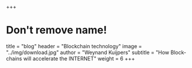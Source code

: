+++
# Don't remove name!
title = "blog"
header = "Blockchain technology"
image = "../img/download.jpg"
author = "Weynand Kuijpers"
subtitle = "How Block-chains will accelerate the INTERNET"
weight = 6
+++
